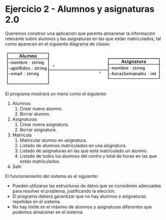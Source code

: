 # Ejercicio 2 - Alumnos y asignaturas 2.0

Queremos construir una aplicación que permita almacenar la información relevante sobre alumnos y las asignaturas en las que están matriculados, tal como aparecen en el siguiente diagrama de clases:

![](alumno_asignatura.png)

El programa mostrará un menú como el siguiente:

1. Alumnos
	1. Crear nuevo alumno.
  	2. Borrar alumno.
2. Asignaturas
	1. Crear nueva asignatura.
	2. Borrar asignatura.
3. Matrícula
	1. Matricular alumno en asignatura.
	2. Listado de alumnos matriculados en una asignatura.
	3. Listado de asignaturas en las que está matriculado un alumno.
	4. Listado de todos los alumnos del centro y total de horas en las que están matriculados.
4. Salir

El funcionamiento del sistema es el siguiente:

- Pueden utilizarse las estructuras de datos que se consideren adecuadas para resolver el problema, justificando la elección.
- El programa deberá garantizar que no hay alumnos o asignaturas repetidas en el sistema.
- No hay límite en el máximo de alumnos y asignaturas diferentes que podemos almacenar en el sistema.
